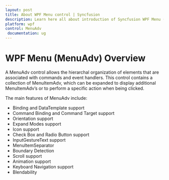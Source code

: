 ```yaml
---
layout: post
title: About WPF Menu control | Syncfusion
description: Learn here all about introduction of Syncfusion WPF Menu (MenuAdv) control, its elements and more details.
platform: wpf
control: MenuAdv
 documentation: ug
---
```


# WPF Menu (MenuAdv) Overview

A MenuAdv control allows the hierarchal organization of elements that are associated with commands and event handlers. This control contains a collection of MenuItemAdv, which can be expanded to display additional MenuItemAdv’s or to perform a specific action when being clicked. 

The main features of MenuAdv include:

* Binding and DataTemplate support
* Command Binding and Command Target support
* Orientation support
* Expand Modes support
* Icon support
* Check Box and Radio Button support
* InputGestureText support
* MenuItemSeparator
* Boundary Detection
* Scroll support 
* Animation support
* Keyboard Navigation support
* Blendability



